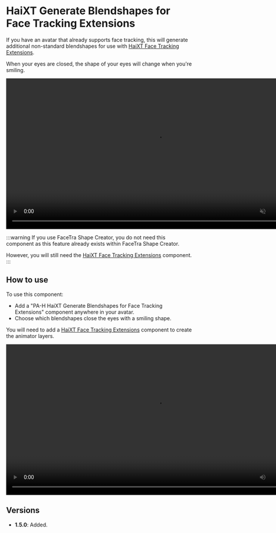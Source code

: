 ﻿# HaiXT Generate Blendshapes for Face Tracking Extensions

If you have an avatar that already supports face tracking, this will generate additional non-standard blendshapes for use with [HaiXT Face Tracking Extensions](./haixt-face-tracking-extensions).

When your eyes are closed, the shape of your eyes will change when you're smiling.

<video controls muted width="816">
<source src={require('../img/smile-f.mp4').default}/>
</video>

:::warning
If you use FaceTra Shape Creator, you do not need this component as this feature already exists within FaceTra Shape Creator.

However, you will still need the [HaiXT Face Tracking Extensions](./haixt-face-tracking-extensions) component.
:::

## How to use

To use this component:

- Add a "PA-H HaiXT Generate Blendshapes for Face Tracking Extensions" component anywhere in your avatar.
- Choose which blendshapes close the eyes with a smiling shape.

You will need to add a [HaiXT Face Tracking Extensions](./haixt-face-tracking-extensions) component to create the animator layers.

<video controls width="816" autostart="false">
<source src={require('../img/yMoiPf8x3S.mp4').default}/>
</video>

## Versions

- **1.5.0**: Added.
